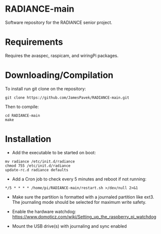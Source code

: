 # RADIANCE-main
Software repository for the RADIANCE senior project.

# Requirements
Requires the avaspec, raspicam, and wiringPi packages.
# Downloading/Compilation
To install run git clone on the repository:
```
git clone https://github.com/JamesPavek/RADIANCE-main.git
```
Then to compile:
```
cd RADIANCE-main
make
```

# Installation
- Add the executable to be started on boot:

```
mv radiance /etc/init.d/radiance
chmod 755 /etc/init.d/radiance
update-rc.d radiance defaults
```
- Add a Cron job to check every 5 minutes and reboot if not running:
```
*/5 * * * * /home/pi/RADIANCE-main/restart.sh >/dev/null 2>&1
```
- Make sure the partition is formatted with a journaled partition like ext3. The journaling mode should be selected for maximum write safety.

- Enable the hardware watchdog: https://www.domoticz.com/wiki/Setting_up_the_raspberry_pi_watchdog

- Mount the USB drive(s) with journaling and sync enabled
